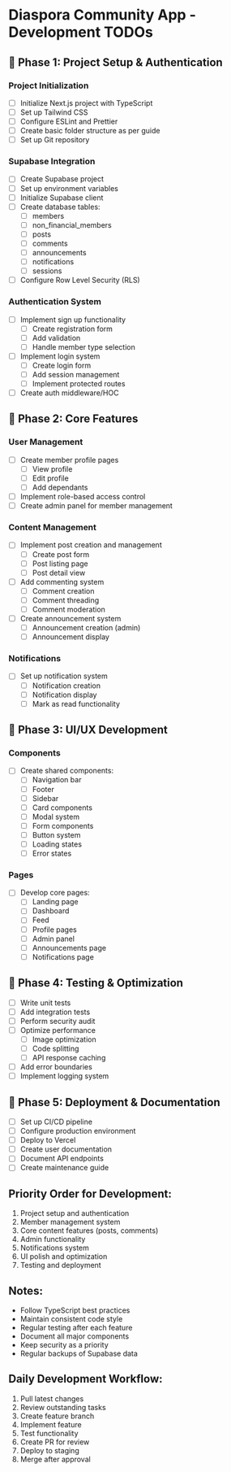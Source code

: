 # Diaspora Community App - Development TODOs

## 🎯 Phase 1: Project Setup & Authentication
### Project Initialization
- [ ] Initialize Next.js project with TypeScript
- [ ] Set up Tailwind CSS
- [ ] Configure ESLint and Prettier
- [ ] Create basic folder structure as per guide
- [ ] Set up Git repository

### Supabase Integration
- [ ] Create Supabase project
- [ ] Set up environment variables
- [ ] Initialize Supabase client
- [ ] Create database tables:
  - [ ] members
  - [ ] non_financial_members
  - [ ] posts
  - [ ] comments
  - [ ] announcements
  - [ ] notifications
  - [ ] sessions
- [ ] Configure Row Level Security (RLS)

### Authentication System
- [ ] Implement sign up functionality
  - [ ] Create registration form
  - [ ] Add validation
  - [ ] Handle member type selection
- [ ] Implement login system
  - [ ] Create login form
  - [ ] Add session management
  - [ ] Implement protected routes
- [ ] Create auth middleware/HOC

## 🎯 Phase 2: Core Features
### User Management
- [ ] Create member profile pages
  - [ ] View profile
  - [ ] Edit profile
  - [ ] Add dependants
- [ ] Implement role-based access control
- [ ] Create admin panel for member management

### Content Management
- [ ] Implement post creation and management
  - [ ] Create post form
  - [ ] Post listing page
  - [ ] Post detail view
- [ ] Add commenting system
  - [ ] Comment creation
  - [ ] Comment threading
  - [ ] Comment moderation
- [ ] Create announcement system
  - [ ] Announcement creation (admin)
  - [ ] Announcement display

### Notifications
- [ ] Set up notification system
  - [ ] Notification creation
  - [ ] Notification display
  - [ ] Mark as read functionality

## 🎯 Phase 3: UI/UX Development
### Components
- [ ] Create shared components:
  - [ ] Navigation bar
  - [ ] Footer
  - [ ] Sidebar
  - [ ] Card components
  - [ ] Modal system
  - [ ] Form components
  - [ ] Button system
  - [ ] Loading states
  - [ ] Error states

### Pages
- [ ] Develop core pages:
  - [ ] Landing page
  - [ ] Dashboard
  - [ ] Feed
  - [ ] Profile pages
  - [ ] Admin panel
  - [ ] Announcements page
  - [ ] Notifications page

## 🎯 Phase 4: Testing & Optimization
- [ ] Write unit tests
- [ ] Add integration tests
- [ ] Perform security audit
- [ ] Optimize performance
  - [ ] Image optimization
  - [ ] Code splitting
  - [ ] API response caching
- [ ] Add error boundaries
- [ ] Implement logging system

## 🎯 Phase 5: Deployment & Documentation
- [ ] Set up CI/CD pipeline
- [ ] Configure production environment
- [ ] Deploy to Vercel
- [ ] Create user documentation
- [ ] Document API endpoints
- [ ] Create maintenance guide

## Priority Order for Development:
1. Project setup and authentication
2. Member management system
3. Core content features (posts, comments)
4. Admin functionality
5. Notifications system
6. UI polish and optimization
7. Testing and deployment

## Notes:
- Follow TypeScript best practices
- Maintain consistent code style
- Regular testing after each feature
- Document all major components
- Keep security as a priority
- Regular backups of Supabase data

## Daily Development Workflow:
1. Pull latest changes
2. Review outstanding tasks
3. Create feature branch
4. Implement feature
5. Test functionality
6. Create PR for review
7. Deploy to staging
8. Merge after approval 